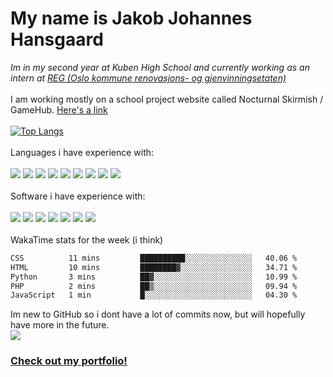# My name is Jakob Johannes Hansgaard
<i>Im in my second year at Kuben High School and currently working as an intern at <a href='https://www.oslo.kommune.no/etater-foretak-og-ombud/renovasjons-og-gjenvinningsetaten/'>REG (Oslo kommune renovasjons- og gjenvinningsetaten)</a></i>
<br>
<br>
I am working mostly on a school project website called Nocturnal Skirmish / GameHub. <a href='https://github.com/Nocturnal-Skirmish?view_as=public'>Here's a link</a>
<br>
<br>
[![Top Langs](https://github-readme-stats.vercel.app/api/top-langs/?username=jahaa023)](https://github.com/anuraghazra/github-readme-stats)
<br>
<br>
Languages i have experience with:
<br>
<br>
<a href="https://developer.mozilla.org/en-US/docs/Web/JavaScript"><img src="https://skillicons.dev/icons?i=js" /></a>
<a href="https://html.spec.whatwg.org/"><img src="https://skillicons.dev/icons?i=html" /></a>
<a href="https://www.w3.org/Style/CSS/Overview.en.html"><img src="https://skillicons.dev/icons?i=css" /></a>
<a href="https://www.php.net/"><img src="https://skillicons.dev/icons?i=php" /></a>
<a href="https://www.mysql.com/"><img src="https://skillicons.dev/icons?i=mysql" /></a>
<a href="https://learn.microsoft.com/en-us/powershell/"><img src="https://skillicons.dev/icons?i=powershell" /></a>
<a href="https://www.python.org/"><img src="https://skillicons.dev/icons?i=py" /></a>
<a href="https://jquery.com/"><img src="https://skillicons.dev/icons?i=jquery" /></a>
<a href="https://www.djangoproject.com/"><img src="https://skillicons.dev/icons?i=django" /></a>
<br>
<br>
Software i have experience with:
<br>
<br>
<a href="https://www.adobe.com/products/illustrator.html"><img src="https://skillicons.dev/icons?i=ai" /></a>
<a href="https://www.adobe.com/products/photoshop.html"><img src="https://skillicons.dev/icons?i=ps" /></a>
<a href="https://www.figma.com"><img src="https://skillicons.dev/icons?i=figma" /></a>
<a href="https://code.visualstudio.com/"><img src="https://skillicons.dev/icons?i=vscode" /></a>
<a href="https://ubuntu.com/"><img src="https://skillicons.dev/icons?i=ubuntu" /></a>
<a href="https://www.microsoft.com/en-us/windows/"><img src="https://skillicons.dev/icons?i=windows" /></a>
<a href="https://www.raspberrypi.com/"><img src="https://skillicons.dev/icons?i=raspberrypi" /></a>
<br>
<br>
WakaTime stats for the week (i think)
<!--START_SECTION:waka-->

```txt
CSS          11 mins         ██████████░░░░░░░░░░░░░░░   40.06 %
HTML         10 mins         ████████▓░░░░░░░░░░░░░░░░   34.71 %
Python       3 mins          ██▓░░░░░░░░░░░░░░░░░░░░░░   10.99 %
PHP          2 mins          ██▒░░░░░░░░░░░░░░░░░░░░░░   09.94 %
JavaScript   1 min           █░░░░░░░░░░░░░░░░░░░░░░░░   04.30 %
```

<!--END_SECTION:waka-->
Im new to GitHub so i dont have a lot of commits now, but will hopefully have more in the future.
<br>
<picture>
  <source
    srcset="https://github-readme-stats.vercel.app/api?username=jahaa023&show_icons=true"
    media="(prefers-color-scheme: light), (prefers-color-scheme: no-preference)"
  />
  <img src="https://github-readme-stats.vercel.app/api?username=jahaa023&show_icons=true" />
</picture>

### <a href="https://www.jakobjohannes.com">Check out my portfolio!</a>
